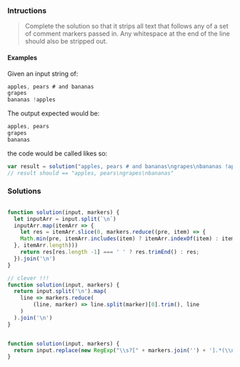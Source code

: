 ### Intructions

> Complete the solution so that it strips all text that follows any of a set of comment markers passed in. Any whitespace at the end of the line should also be stripped out.

#### Examples

Given an input string of:

```js
apples, pears # and bananas
grapes
bananas !apples
```

The output expected would be:

```js
apples, pears
grapes
bananas
```

the code  would be called likes so:

```js
var result = solution("apples, pears # and bananas\ngrapes\nbananas !apples", ["#", "!"])
// result should == "apples, pears\ngrapes\nbananas"
```





### Solutions

```js

function solution(input, markers) {
  let inputArr = input.split(`\n`)
  inputArr.map(itemArr => { 
    let res = itemArr.slice(0, markers.reduce((pre, item) => {
    Math.min(pre, itemArr.includes(item) ? itemArr.indexOf(item) : itemArr.length )
  }, itemArr.length))) 
  	return res[res.length -1] === ' ' ? res.trimEnd() : res;
  }).join('\n')
}
```





```js
// clever !!!
function solution(input, markers) {
  return input.split('\n').map(
  	line => markers.reduce(
    	(line, marker) => line.split(marker)[0].trim(), line
    )
  ).join('\n')
}


function solution(input, markers) {
  return input.replace(new RegExp("\\s?[" + markers.join('') + '].*(\\n)?', 'gi'), '$1')
}
```







